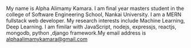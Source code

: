 My name is Alpha Alimamy Kamara. I am final year masters student in the college of Software Engineering School, Nankai University. I am a MERN fullstack web developer.
My research interests include Machine Learning, Deep Learning. I am fimilar with JavaScript, nodejs, expressjs, reactjs, mongodb, python ,django framework.My email address is alphaalimamykamara@gmail.com

